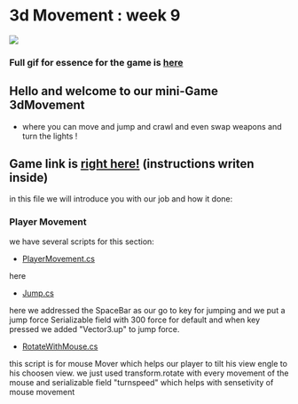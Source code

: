 # 3d Movement : week 9

![](http://i.imgur.com/wMxKI5Sh.gif)

### Full gif for essence for the game is [here](https://imgur.com/wMxKI5S)

## Hello and welcome to our mini-Game 3dMovement
* where you can move and jump and crawl and even swap weapons and turn the lights !

## Game link is [right here!](https://aviniv.itch.io/3d-movement) (instructions writen inside)

in this file we will introduce you with our job and how it done:

### Player Movement
we have several scripts for this section:
* [PlayerMovement.cs](https://github.com/Gamedev-Project/week-9/blob/main/Assets/Scripts/PlayerMovement.cs) 

here 
* [Jump.cs](https://github.com/Gamedev-Project/week-9/blob/main/Assets/Scripts/Jump.cs)

here we addressed the SpaceBar as our go to key for jumping and we put a jump force Serializable field with 300 force for default and when key pressed we added "Vector3.up" to jump force.
* [RotateWithMouse.cs](https://github.com/Gamedev-Project/week-9/blob/main/Assets/Scripts/RotateWithMouse.cs)

this script is for mouse Mover which helps our player to tilt his view engle to his choosen view. we just used transform.rotate with every movement of the mouse and serializable field "turnspeed" which helps with sensetivity of mouse movement

###
